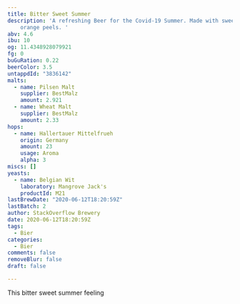 ```yaml
---
title: Bitter Sweet Summer
description: 'A refreshing Beer for the Covid-19 Summer. Made with sweet and bitter
    orange peels. '
abv: 4.6
ibu: 10
og: 11.4348928079921
fg: 0
buGuRation: 0.22
beerColor: 3.5
untappdId: "3836142"
malts:
  - name: Pilsen Malt
    supplier: BestMalz
    amount: 2.921
  - name: Wheat Malt
    supplier: BestMalz
    amount: 2.33
hops:
  - name: Hallertauer Mittelfrueh
    origin: Germany
    amount: 23
    usage: Aroma
    alpha: 3
miscs: []
yeasts:
  - name: Belgian Wit
    laboratory: Mangrove Jack's
    productId: M21
lastBrewDate: "2020-06-12T18:20:59Z"
lastBatch: 2
author: StackOverflow Brewery
date: 2020-06-12T18:20:59Z
tags:
  - Bier
categories:
  - Bier
comments: false
removeBlur: false
draft: false

---
```

This bitter sweet summer feeling